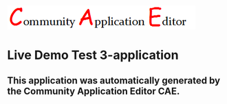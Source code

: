 ![CAE](https://github.com/GHProjectsTest/application-61/blob/master/img/logo.png)  

Live Demo Test 3-application
===================


This application was automatically generated by the Community Application Editor CAE.  
---------------
